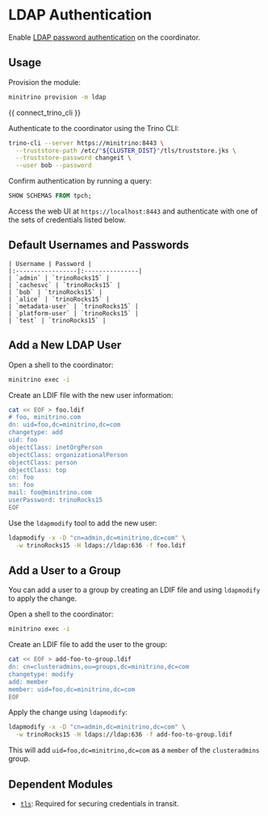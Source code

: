 # LDAP Authentication

Enable [LDAP password
authentication](https://trino.io/docs/current/security/ldap.html) on the
coordinator.

## Usage

Provision the module:

```sh
minitrino provision -m ldap
```

{{ connect_trino_cli }}

Authenticate to the coordinator using the Trino CLI:

```sh
trino-cli --server https://minitrino:8443 \
  --truststore-path /etc/"${CLUSTER_DIST}"/tls/truststore.jks \
  --truststore-password changeit \
  --user bob --password
```

Confirm authentication by running a query:

```sql
SHOW SCHEMAS FROM tpch;
```

Access the web UI at `https://localhost:8443` and authenticate with one of the
sets of credentials listed below.

## Default Usernames and Passwords

```{table}
| Username | Password |
|:-----------------|:---------------|
| `admin` | `trinoRocks15` |
| `cachesvc` | `trinoRocks15` |
| `bob` | `trinoRocks15` |
| `alice` | `trinoRocks15` |
| `metadata-user` | `trinoRocks15` |
| `platform-user` | `trinoRocks15` |
| `test` | `trinoRocks15` |
```

## Add a New LDAP User

Open a shell to the coordinator:

```sh
minitrino exec -i
```

Create an LDIF file with the new user information:

```sh
cat << EOF > foo.ldif
# foo, minitrino.com
dn: uid=foo,dc=minitrino,dc=com
changetype: add
uid: foo
objectClass: inetOrgPerson
objectClass: organizationalPerson
objectClass: person
objectClass: top
cn: foo
sn: foo
mail: foo@minitrino.com
userPassword: trinoRocks15
EOF
```

Use the `ldapmodify` tool to add the new user:

```sh
ldapmodify -x -D "cn=admin,dc=minitrino,dc=com" \
  -w trinoRocks15 -H ldaps://ldap:636 -f foo.ldif
```

## Add a User to a Group

You can add a user to a group by creating an LDIF file and using `ldapmodify` to
apply the change.

Open a shell to the coordinator:

```sh
minitrino exec -i
```

Create an LDIF file to add the user to the group:

```sh
cat << EOF > add-foo-to-group.ldif
dn: cn=clusteradmins,ou=groups,dc=minitrino,dc=com
changetype: modify
add: member
member: uid=foo,dc=minitrino,dc=com
EOF
```

Apply the change using `ldapmodify`:

```sh
ldapmodify -x -D "cn=admin,dc=minitrino,dc=com" \
  -w trinoRocks15 -H ldaps://ldap:636 -f add-foo-to-group.ldif
```

This will add `uid=foo,dc=minitrino,dc=com` as a `member` of the `clusteradmins`
group.

## Dependent Modules

- [`tls`](tls.md#tls): Required for securing credentials in transit.
